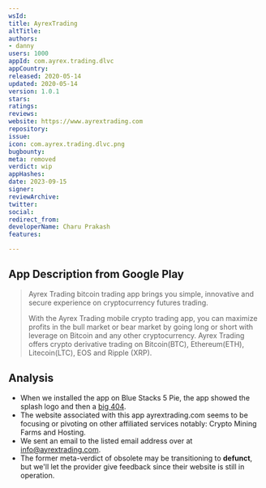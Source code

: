 ```yaml
---
wsId: 
title: AyrexTrading
altTitle: 
authors:
- danny
users: 1000
appId: com.ayrex.trading.dlvc
appCountry: 
released: 2020-05-14
updated: 2020-05-14
version: 1.0.1
stars: 
ratings: 
reviews: 
website: https://www.ayrextrading.com
repository: 
issue: 
icon: com.ayrex.trading.dlvc.png
bugbounty: 
meta: removed
verdict: wip
appHashes: 
date: 2023-09-15
signer: 
reviewArchive: 
twitter: 
social: 
redirect_from: 
developerName: Charu Prakash
features: 

---
```


## App Description from Google Play 

> Ayrex Trading bitcoin trading app brings you simple, innovative and secure experience on cryptocurrency futures trading.
> 
> With the Ayrex Trading mobile crypto trading app, you can maximize profits in the bull market or bear market by going long or short with leverage on Bitcoin and any other cryptocurrency. Ayrex Trading offers crypto derivative trading on Bitcoin(BTC), Ethereum(ETH), Litecoin(LTC), EOS and Ripple (XRP).

## Analysis 

- When we installed the app on Blue Stacks 5 Pie, the app showed the splash logo and then a [big 404](https://twitter.com/BitcoinWalletz/status/1656604248698912772). 
- The website associated with this app ayrextrading.com seems to be focusing or pivoting on other affiliated services notably: Crypto Mining Farms and Hosting. 
- We sent an email to the listed email address over at info@ayrextrading.com. 
- The former meta-verdict of obsolete may be transitioning to **defunct**, but we'll let the provider give feedback since their website is still in operation.  